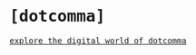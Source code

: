 # <span style="font-family: monospace">[dotcomma]</span>

<span style="font-family: monospace">[explore the digital world of dotcomma](https://dotcomma.io)</span>